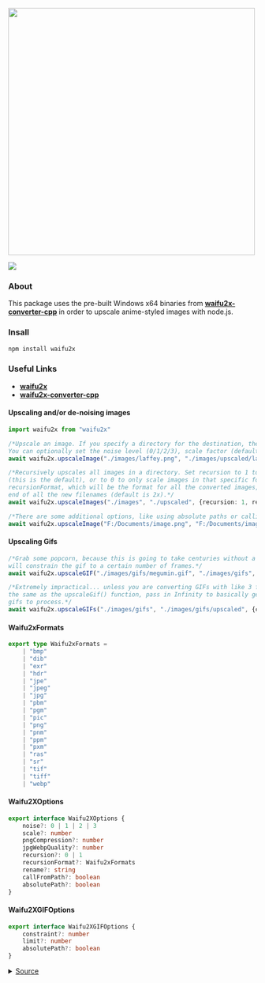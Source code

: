 <div align="left">
  <p>
    <a href="https://tenpi.github.io/waifu2x/"><img src="https://raw.githubusercontent.com/Tenpi/waifu2x/master/assets/waifu2xlogo.png" width="500" /></a>
  </p>
  <p>
    <a href="https://nodei.co/npm/waifu2x/"><img src="https://nodei.co/npm/waifu2x.png" /></a>
  </p>
</div>

### About
This package uses the pre-built Windows x64 binaries from [**waifu2x-converter-cpp**](https://github.com/DeadSix27/waifu2x-converter-cpp) in order to upscale anime-styled images with node.js.

### Insall
```ts
npm install waifu2x
```

### Useful Links
- [**waifu2x**](https://github.com/nagadomi/waifu2x)
- [**waifu2x-converter-cpp**](https://github.com/DeadSix27/waifu2x-converter-cpp)

#### Upscaling and/or de-noising images
```ts
import waifu2x from "waifu2x"

/*Upscale an image. If you specify a directory for the destination, the default name will be originalName2x. 
You can optionally set the noise level (0/1/2/3), scale factor (default 2.0), pngCompression (0-9), and jpgWebpQuality (0-101).*/
await waifu2x.upscaleImage("./images/laffey.png", "./images/upscaled/laffey2x.png", {noise: 2, scale: 2.0})

/*Recursively upscales all images in a directory. Set recursion to 1 to also upscale all images in all sub directories
(this is the default), or to 0 to only scale images in that specific folder. You can also optionally specify the 
recursionFormat, which will be the format for all the converted images, and the rename, which will be appended to the
end of all the new filenames (default is 2x).*/
await waifu2x.upscaleImages("./images", "./upscaled", {recursion: 1, rename: "2x"})

/*There are some additional options, like using absolute paths or calling waifu2x-converter-cpp directly (to use your own installation)*/
await waifu2x.upscaleImage("F:/Documents/image.png", "F:/Documents/image2x.png", {absolutePath: true, callFromPath: true})
```

#### Upscaling Gifs
```ts
/*Grab some popcorn, because this is going to take centuries without a high-end gpu. The constraint parameter
will constrain the gif to a certain number of frames.*/
await waifu2x.upscaleGIF("./images/gifs/megumin.gif", "./images/gifs", {constraint: 30})

/*Extremely impractical... unless you are converting GIFs with like 3 frames. The constraint parameter is
the same as the upscaleGif() function, pass in Infinity to basically get all frames. The limit parameter is the amount of
gifs to process.*/
await waifu2x.upscaleGIFs("./images/gifs", "./images/gifs/upscaled", {constraint: Infinity, limit: 10})
```

#### Waifu2xFormats
```ts
export type Waifu2xFormats = 
    | "bmp"
    | "dib"
    | "exr"
    | "hdr"
    | "jpe" 
    | "jpeg" 
    | "jpg" 
    | "pbm" 
    | "pgm" 
    | "pic" 
    | "png" 
    | "pnm" 
    | "ppm" 
    | "pxm" 
    | "ras" 
    | "sr" 
    | "tif" 
    | "tiff" 
    | "webp" 
```

#### Waifu2XOptions
```ts
export interface Waifu2XOptions {
    noise?: 0 | 1 | 2 | 3
    scale?: number
    pngCompression?: number
    jpgWebpQuality?: number
    recursion?: 0 | 1
    recursionFormat?: Waifu2xFormats
    rename?: string
    callFromPath?: boolean
    absolutePath?: boolean
}
```

#### Waifu2XGIFOptions
```ts
export interface Waifu2XGIFOptions {
    constraint?: number
    limit?: number
    absolutePath?: boolean
}
```
<details>
<summary>
<a href="https://www.pixiv.net/en/artworks/73851578">Source</a>
</summary>

`laffey.jpg`

<img src="https://raw.githubusercontent.com/Tenpi/waifu2x/master/assets/laffey.jpg" />

`laffey2x.png`

<img src="https://raw.githubusercontent.com/Tenpi/waifu2x/master/assets/laffey2x.png" />

</details>